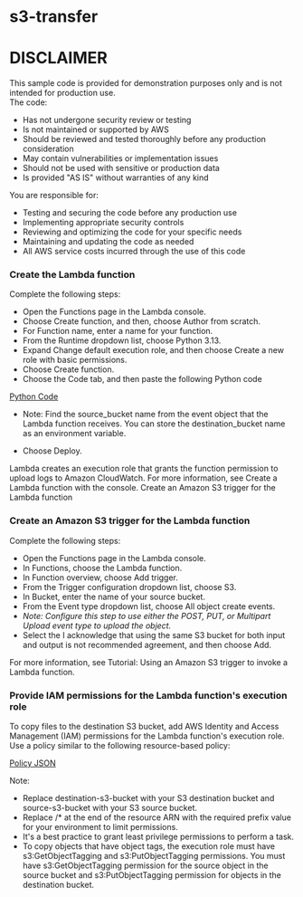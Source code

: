 # s3-transfer

# DISCLAIMER
This sample code is provided for demonstration purposes only and is not intended for production use.  
The code:
- Has not undergone security review or testing
- Is not maintained or supported by AWS
- Should be reviewed and tested thoroughly before any production consideration
- May contain vulnerabilities or implementation issues
- Should not be used with sensitive or production data
- Is provided "AS IS" without warranties of any kind

You are responsible for:
- Testing and securing the code before any production use
- Implementing appropriate security controls
- Reviewing and optimizing the code for your specific needs
- Maintaining and updating the code as needed
- All AWS service costs incurred through the use of this code




### Create the Lambda function

Complete the following steps:

- Open the Functions page in the Lambda console.
- Choose Create function, and then, choose Author from scratch.
- For Function name, enter a name for your function.
- From the Runtime dropdown list, choose Python 3.13.
- Expand Change default execution role, and then choose Create a new role with basic permissions.
- Choose Create function.
- Choose the Code tab, and then paste the following Python code

[Python Code](lambda_function.py)
    
- Note: Find the source_bucket name from the event object that the Lambda function receives. You can store the destination_bucket name as an environment variable.

- Choose Deploy.

Lambda creates an execution role that grants the function permission to upload logs to Amazon CloudWatch. For more information, see Create a Lambda function with the console.
Create an Amazon S3 trigger for the Lambda function

### Create an Amazon S3 trigger for the Lambda function

Complete the following steps:

- Open the Functions page in the Lambda console.
- In Functions, choose the Lambda function.
- In Function overview, choose Add trigger.
- From the Trigger configuration dropdown list, choose S3.
- In Bucket, enter the name of your source bucket.
- From the Event type dropdown list, choose All object create events.
- _Note: Configure this step to use either the POST, PUT, or Multipart Upload event type to upload the object._
- Select the I acknowledge that using the same S3 bucket for both input and output is not recommended agreement, and then choose Add.

For more information, see Tutorial: Using an Amazon S3 trigger to invoke a Lambda function.

### Provide IAM permissions for the Lambda function's execution role

To copy files to the destination S3 bucket, add AWS Identity and Access Management (IAM) permissions for the Lambda function's execution role. Use a policy similar to the following resource-based policy:

[Policy JSON](lambdapolicy.json)

Note:

- Replace destination-s3-bucket with your S3 destination bucket and source-s3-bucket with your S3 source bucket.
- Replace /* at the end of the resource ARN with the required prefix value for your environment to limit permissions.
- It's a best practice to grant least privilege permissions to perform a task.
- To copy objects that have object tags, the execution role must have s3:GetObjectTagging and s3:PutObjectTagging permissions. You must have s3:GetObjectTagging permission for the source object in the source bucket and s3:PutObjectTagging permission for objects in the destination bucket.

